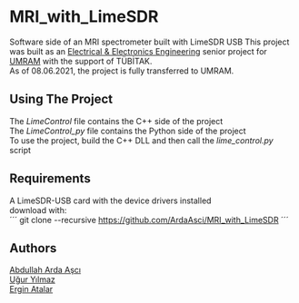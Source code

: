 # MRI_with_LimeSDR
Software side of an MRI spectrometer built with LimeSDR USB
This project was built as an [Electrical & Electronics Engineering](https://ee.bilkent.edu.tr/en/) senior project for 
[UMRAM](http://umram.bilkent.edu.tr/index.php/) with the support of TÜBİTAK.  
As of 08.06.2021, the project is fully transferred to UMRAM.

## Using The Project
The *LimeControl* file contains the C++ side of the project  
The *LimeControl_py* file contains the Python side of the project  
To use the project, build the C++ DLL and then call the *lime_control.py* script  

## Requirements
A LimeSDR-USB card with the device drivers installed  
download with:  
´´´
git clone --recursive https://github.com/ArdaAsci/MRI_with_LimeSDR
´´´
## Authors
[Abdullah Arda Aşcı](https://www.linkedin.com/in/abdullah-arda-a%C5%9Fc%C4%B1-19388b192/)  
[Uğur Yılmaz](https://www.linkedin.com/in/u%C4%9Fur-y%C4%B1lmaz-0383b6163/?originalSubdomain=tr)  
[Ergin Atalar](https://www.linkedin.com/in/ergin-atalar-951a5121/)  
